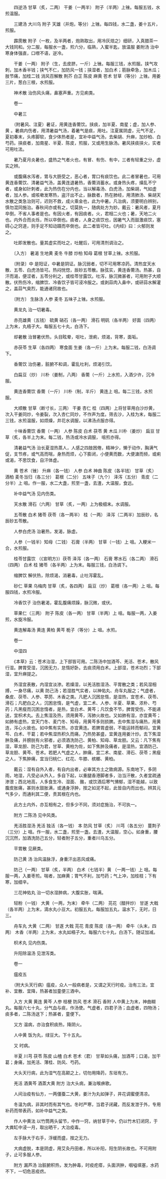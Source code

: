 <!-- { "loadSidebar": true } -->
　　四逆汤 甘草（炙，二两） 干姜（一两半） 附子（半两）上锉。每服五钱，水煎温服。

　　三建汤 大川乌 附子 天雄（并炮，等分）上锉。每四钱，水二盏，姜十五片，煎服。

　　霹雳散 附子（一枚，及半两者，炮熟取出，用冷灰焙之）细研，入真腊茶一大钱同和。分二服，每服水一盏，煎六分，临熟，入蜜半匙，放温服 姜附汤  治中寒身体强直，口噤不语，逆冷。

　　干姜（一两） 附子（生，去皮脐，一斤）上锉。每服三钱，水煎服。挟气攻刺，加木香半钱；挟气不仁，加防风一钱；挟湿者，加白术；筋脉牵急，加木瓜；肢节痛，加桂二钱 消风百解散 荆芥 白芷 陈皮 麻黄 苍术 甘草（等分）上锉。用姜三片，葱白三根，水煎服。

　　神术散  治伤风头痛，鼻塞声重。方见痢类。

　　卷一

　　中暑三

　　（附暑风、注夏）暑证，用黄连香薷饮。挟痰，加半夏、南星；虚，加人参、黄 。暑病内伤者，用清暑益气汤，着暑气是痰，用吐。注夏属阴虚，元气不足，夏初春末，头疼脚软，食少体热者是，宜补中益气汤，去柴胡、升麻，加炒柏、白芍药。挟痰者，加南星、半夏、陈皮，煎服，又或用生脉汤。暑风挟痰挟火，实者可用吐法。

　　暑乃夏月炎暑也，盛热之气者火也，有冒、有伤、有中，三者有轻重之分，虚实之辨。

　　或腹痛水泻者，胃与大肠受之，恶心者，胃口有痰饮也。此二者冒暑也，可用黄连香薷饮、清暑益气汤，盖黄连退暑热，香薷消蓄水。或身热头疼，燥乱不宁者，或身如针刺者，此为热伤在分内也，当以解毒汤、白虎汤，加柴胡，气如虚者，加人参。或咳嗽发寒热，盗汗出不止，脉数者，热在肺经，用清肺汤、柴胡天水散之类急治则可，迟则不救，成火乘金也，此为中暑。凡治病，须要明白辨别，慎勿混同施治。春秋间亦或有之，切莫执一，随病处方为妙。戴云：暑风者，夏月卒倒，不省人事者是也。有因火者，有因痰者。火，君相二火也；暑，天地二火也。内外合而炎烁，所以卒倒也。痰者，人身之痰饮也，因暑气入而鼓激痰饮，塞碍心之窍道，则手足不知动蹑而卒倒也。此二者皆可吐。《内经》曰：火郁则发之。

　　吐即发散也。量其虚实而吐之，吐醒后，可用清剂调治之。

　　〔入方〕 暑渴 生地黄 麦冬 牛膝 炒柏 知母 葛根 甘草上锉。水煎服。

　　〔附录〕中 是阳证，中暑是阴证。脉沉弱者，切不可用寒凉药。清热宜天水散、五苓、白虎汤皆可。热闷恍惚，辰砂五苓散。脉弦实，黄连香薷汤。热甚，自汗而渴，便涩者，五苓分利之，或桂苓甘露饮。吐泻，脉沉微甚者，可用附子大顺散。伏热伤冷，缩脾饮、冷香饮子皆可浸冷服之。或剥蒜肉入鼻中，或研蒜水解灌之，盖蒜气臭烈，能通诸窍故也。

　　〔附方〕 生脉汤 人参 麦冬 五味子上锉。水煎服。

　　黄龙丸  治一切暑毒。

　　赤亮雄黄（五钱） 硫黄 硝石（各一两） 滑石 明矾（各半两） 好面（四两）上为末，丸梧子大。每服五七十丸，白汤下。

　　却暑散  治冒暑伏热，头目眩晕，呕吐，泄痢，烦渴，背寒，面垢。

　　赤茯苓 生草（各四两） 寒食面 生姜（各一斤）上为末。每服二钱，白汤调下。

　　香薷饮  治伤暑，脏腑不和调，霍乱吐利，烦渴引饮。

　　白扁豆（炒） 川朴（姜制，八两） 香薷（一斤）上水煎，入酒少许，沉冷服。

　　黄连香薷饮 香薷（一斤） 川朴（制，半斤） 黄连上 咀。每二三钱，水煎服。

　　大顺散 甘草（断寸长，三两） 干姜 杏仁 桂（四两）上将甘草用白沙炒黄，次入干姜同炒，令姜裂，次入杏仁同炒，不作声为度。筛去沙，入桂为末，每服二三钱，水煎温服，如烦燥，井花水调服，以沸汤点服亦得。

　　十味香薷饮 香薷（一两） 人参 陈皮 白术 茯苓 黄 木瓜 川朴（姜炒） 扁豆 甘草（炙，各半上为末。每二钱，热汤或冷水调服， 咀煎亦得。

　　清暑益气汤  治长夏湿热蒸人，人感之四肢困倦，精神少，懒于动作，胸满气促，支节疼，或气高而喘，身热而烦，心下膨闭，小便黄而数，大便溏而频，或痢或渴，不思饮食，自汗体虚。

　　黄 苍术（锉） 升麻（各一钱） 人参 白术 神曲 陈皮（各半钱） 甘草（炙） 酒柏 麦冬当归（各三分） 葛根（二分） 五味子（九个） 泽泻（五分） 青皮（二分半）上 咀。作一服，水二大盏，煎至一盏，去渣，大温服，食远。

　　补中益气汤  见内伤类。

　　天水散 滑石（六两） 甘草（炙，一两）上为极细末。水调服。

　　五苓散 白术 猪苓 茯苓（各一两半） 桂（一两） 泽泻（二两半）加辰砂，名辰砂五苓散。

　　人参白虎汤  治暑热，发渴，脉虚。

　　人参（一钱半）知母（二钱） 石膏（半两） 甘草（一钱）上 咀。入粳米一合，水煎服。

　　桂苓甘露饮 （《宣明方》）茯苓 泽泻（各一两） 石膏 寒水石（各二两） 滑石（四两） 白术 桂 猪苓（各半两）上为末。每服三钱，白汤调下。

　　缩脾饮  解伏热，除烦渴，消暑毒，止吐泻霍乱。

　　砂仁 草果 乌梅肉 甘草（炙，各四两） 扁豆（炒） 葛根（各一两）上 咀。每服四钱，水煎冷服。

　　冷香饮子  治伤暑渴，霍乱腹痛烦躁，脉沉微，或伏。

　　草果仁（三两） 附子 陈皮（各一两） 甘草（半两）上 咀。每服一两，入姜煎，水旋冷服。

　　黄连解毒汤 黄连 黄柏 黄芩 栀子（等分）上 咀。水煎。

　　卷一

　　中湿四

　　《本草》云：苍术治湿，上下部皆可用。二陈汤中加酒芩、羌活、苍术，散风行湿。脾胃受湿，沉困无力，怠惰好卧。去痰须用白术。上部湿，苍术功烈；下部湿，宜升麻提之。

　　外湿宜表散，内湿宜淡渗。若燥湿，以羌活胜湿汤、平胃散之类；若风湿相搏，一身尽痛，以黄 防己汤；若湿胜气实者，以神佑丸、舟车丸服之；气虚者，桑皮、茯苓、人参、葶苈、木香之类。凡肥人沉困怠惰，是湿热，宜苍术、茯苓、滑石；凡肥白之人，沉困怠惰，是气虚，宜二术、人参、半夏、草果、浓朴、芍药；凡黑瘦而沉困怠惰者，是热，宜白术、黄芩；凡饮食不节，脾胃受伤，不能递送，宜枳术丸。去上焦湿及热，须用黄芩，泻肺火故也。又如肺有湿，亦宜黄芩；如肺有虚热，宜天门冬、麦门冬、知母，用黄芩多则损脾。去中焦湿与痛热，用黄连，泻心火故也。如中焦有实热，亦宜黄连。若脾胃虚弱，不能运转而郁闷，宜黄芩、白术、干葛；若中焦湿热积久而痛，乃热势甚盛，宜黄连用姜汁炒。去下焦湿肿及痛，并膀胱有火邪者，必须酒洗防己、黄柏、知母、草龙胆。又云：凡下焦有湿，草龙胆、防己为君，甘草、黄柏为佐，如下焦肿及痛者，是湿热，宜酒防己、草龙胆、黄芩、苍术。若肥人气虚之人，肿痛，宜二术、南星、滑石、茯苓；黑瘦之人，下焦肿痛，宜当归桃仁、红花、牛膝、槟榔、黄柏。

　　戴云：湿有自外入者，有自内出者，必审其方土之致病源。东南地下，多阴雨，地湿，凡受必从外入，多自下起，以重腿香港脚者多，治当汗散，久者宜疏通渗泄；西北地高，人多食生冷、湿面、 酪，或饮酒后寒气怫郁，湿不能越，以致腹皮胀痛，甚则水鼓胀满，或通身浮肿，按之如泥不起，此皆自内而出也。辨其元气多少，而通利其二便，责其根在内也。

　　此方土内外，亦互相有之，但多少不同，须对症施治，不可执一。

　　附方  二陈汤  见中风类。

　　羌活胜湿汤 羌活 独活（各一钱） 本 防风 甘草（炙） 川芎（各五分） 蔓荆子（三分）上 咀。作一服，水二盏，煎至一盏。去渣，大温服，空心。如身重，腰沉沉然，加酒洗防己五分，轻者附子五分，重者川乌五分。

　　平胃散  见厥类。

　　防己黄 汤  治风温脉浮，身重汗出恶风或痛。

　　防己（一两） 甘草（炙，半两） 白术（七钱半）黄 （一两一钱）上 咀。每服一两，入姜枣煎。喘者，加麻黄；胃气不利，加芍药；气上冲，加桂枝；下有寒，加细辛。

　　三花神佑丸  治一切水湿肿病，大腹实胀，喘满。

　　轻粉（一钱） 大黄（一两，为末） 牵牛（二两） 芫花（醋拌炒） 甘遂 大戟（各半两）上为末，滴水丸小豆大。初服五丸，每服加五丸，温水下，无时，日三。

　　舟车丸 大黄（二两） 甘遂 大戟 芫花 青皮 陈皮（各一两） 牵牛（头末，四两） 木香（半两）上为末，水丸如梧子大。每服六七十丸，白汤下。随证加减。

　　枳术丸  见内伤类。

　　升阳除温汤  见泄泻类。

　　卷一

　　瘟疫五

　　（附大头天行病）瘟疫，众人一般病者是，又谓之天行时疫。治有三法，宜补、宜散、宜降，热甚者加童便三酒中。

　　入方 大黄 黄连 黄芩 人参 桔梗 防风 苍术 滑石 香附 人中黄上为末，神曲糊丸。每服六七十丸，分气血与痰，作汤使。气虚者，四君子汤；血虚者，四物汤；痰多者，二陈汤送下；热甚者，童便下。

　　又方  温病，亦治食积痰热，降阴火。

　　人中黄 饭为丸，绿豆大。下十五丸。

　　又  时病。

　　半夏 川芎 茯苓 陈皮 山楂 白术 苍术（君） 甘草如头痛，加酒芩；口渴，加干葛；身痛，加羌活、薄桂、防风、芍药。

　　大头天行病，此为湿气在高颠之上，切勿用降药，东垣有方。

　　羌活 酒黄芩 酒蒸大黄 附方 治大头病，兼治喉痹歌。

　　人间治疫有仙方，一两僵蚕二大黄，姜汁为丸如弹子，井花调蜜便清凉。

　　冬温为病，非其时而有其气也。冬时严寒，当君子闭藏，而反发泄于外，专用补药而带表药，如补中益气之类。

　　作人中黄法 以竹筒两头留节，中作一窍，纳甘草于中，仍以竹木钉闭窍，于大粪缸中浸一月，取出晒干，大治疫毒。

　　左手脉大于右手，浮缓而盛，按之无力。

　　大病虚脱，本是阴虚，用艾灸丹田者，所以补阳，阳生阴长故也。不可用附子，止可多服人参。

　　附方  漏芦汤  治脏腑积热，发为肿毒，时疫疙瘩，头面洪肿，咽嗌填塞，水药不下，一切危恶疫疠。

